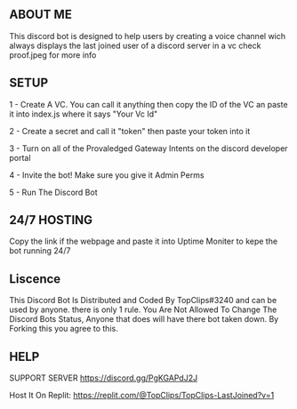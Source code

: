## ABOUT ME
This discord bot is designed to help users by creating a voice channel wich always displays the last joined user of a discord server in a vc check proof.jpeg for more info

## SETUP
1 - Create A VC. You can call it anything then copy the ID of the VC an paste it into index.js where it says "Your Vc Id"

2 - Create a secret and call it "token" then paste your token into it

3 - Turn on all of the Provaledged Gateway Intents  on the discord developer portal

4 - Invite the bot! Make sure you give it Admin Perms

5 - Run The Discord Bot

## 24/7 HOSTING
Copy the link if the webpage and paste it into Uptime Moniter to kepe the bot running 24/7

## Liscence
This Discord Bot Is Distributed and Coded By TopClips#3240 and can be used by anyone. there is only 1 rule. You Are Not Allowed To Change The Discord Bots Status, Anyone that does will have there bot taken down. By Forking this you agree to this.  

## HELP
SUPPORT SERVER https://discord.gg/PgKGAPdJ2J

Host It On Replit: https://replit.com/@TopClips/TopClips-LastJoined?v=1
